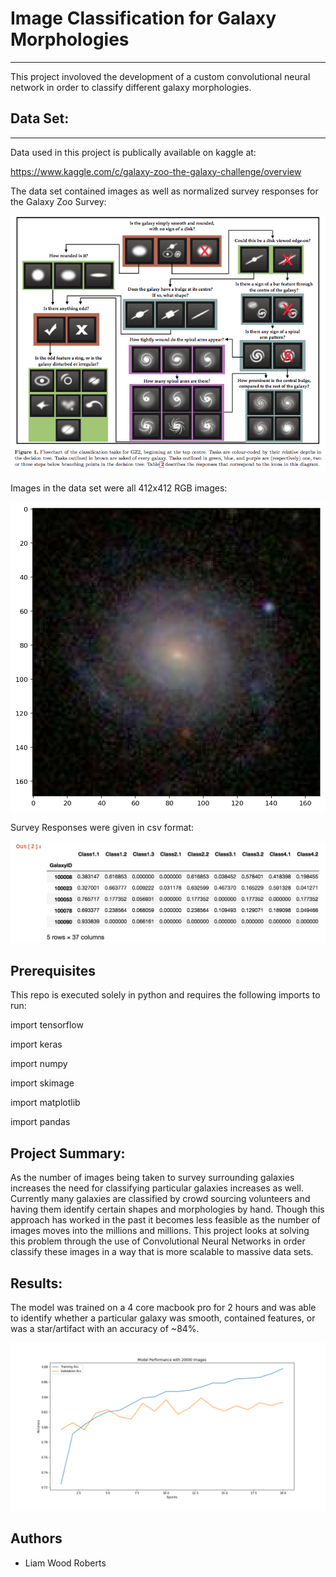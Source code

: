 # Image Classification for Galaxy Morphologies

---

This project involoved the development of a custom convolutional neural network in order to classify different galaxy morphologies.


## Data Set:
---

Data used in this project is publically available on kaggle at:

https://www.kaggle.com/c/galaxy-zoo-the-galaxy-challenge/overview

The data set contained images as well as normalized survey responses for the Galaxy Zoo Survey:

![](images/GalaxtZooTree.png)

Images in the data set were all 412x412 RGB images:

![](images/sample_galaxy.png)

Survey Responses were given in csv format:

![](images/sample_labels.png)

## Prerequisites

This repo is executed solely in python and requires the following imports to run:
  
import tensorflow 
 
import keras
  
import numpy
  
import skimage
  
import matplotlib
  
import pandas

## Project Summary:

As the number of images being taken to survey surrounding galaxies increases the need for classifying particular galaxies increases as well. Currently many galaxies are classified by crowd sourcing volunteers and having them identify certain shapes and morphologies by hand. Though this approach has worked in the past it becomes less feasible as the number of images moves into the millions and millions. This project looks at solving this problem through the use of Convolutional Neural Networks in order classify these images in a way that is more scalable to massive data sets.

## Results:

The model was trained on a 4 core macbook pro for 2 hours and was able to identify whether a particular galaxy was smooth, contained features, or was a star/artifact with an accuracy of ~84%. 

![](images/model_performance.png)

## Authors
- Liam Wood Roberts
